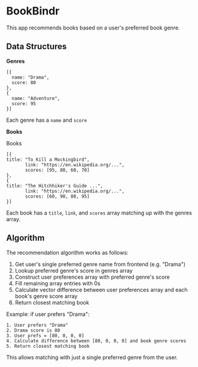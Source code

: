 # BookBindr

This app recommends books based on a user's preferred book genre.

## Data Structures

**Genres**

```
[{
  name: "Drama",
  score: 80
},
{
  name: "Adventure",
  score: 95
}]
```
Each genre has a  ``name`` and ``score``

**Books**

Books

```
[{
title: "To Kill a Mockingbird",
       link: "https://en.wikipedia.org/...",
       scores: [95, 80, 60, 70]
},
{
title: "The Hitchhiker's Guide ...",
       link: "https://en.wikipedia.org/...",
       scores: [60, 90, 80, 95]
}]

```

Each book has a ``title``, ``link``, and ``scores`` array matching up with the genres array.

## Algorithm

The recommendation algorithm works as follows:

1. Get user's single preferred genre name from frontend (e.g. "Drama")
2. Lookup preferred genre's score in genres array
3. Construct user preferences array with preferred genre's score
4. Fill remaining array entries with 0s
5. Calculate vector difference between user preferences array and each book's genre score array
6. Return closest matching book

Example: if user prefers "Drama":

```
1. User prefers "Drama"
2. Drama score is 80
3. User prefs = [80, 0, 0, 0]
4. Calculate difference between [80, 0, 0, 0] and book genre scores
5. Return closest matching book
```

This allows matching with just a single preferred genre from the user.
